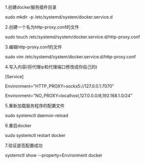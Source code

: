 1.创建docker服务插件目录

sudo mkdir -p /etc/systemd/system/docker.service.d

2.创建一个名为http-proxy.conf的文件

sudo touch /etc/systemd/system/docker.service.d/http-proxy.conf

3.编辑http-proxy.conf的文件

sudo vim /etc/systemd/system/docker.service.d/http-proxy.conf

4.写入内容(将代理ip和代理端口修改成你自己的)

[Service]

Environment="HTTP_PROXY=socks5://127.0.0.1:7070"

Environment="NO_PROXY=localhost,127.0.0.0/8,192.168.1.0/24"


5.重新加载服务程序的配置文件

sudo systemctl daemon-reload

6.重启docker

sudo systemctl restart docker

7.验证是否配置成功

systemctl show --property=Environment docker
